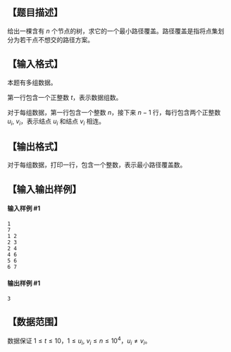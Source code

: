 ## 【题目描述】

给出一棵含有 $n$ 个节点的树，求它的一个最小路径覆盖。路径覆盖是指将点集划分为若干点不想交的路径方案。

## 【输入格式】

本题有多组数据。

第一行包含一个正整数 $t$，表示数据组数。

对于每组数据，第一行包含一个整数 $n$，接下来 $n-1$ 行，每行包含两个正整数 $u_i,\ v_i$，表示结点 $u_i$ 和结点 $v_i$ 相连。

## 【输出格式】

对于每组数据，打印一行，包含一个整数，表示最小路径覆盖数。

## 【输入输出样例】

#### 输入样例 #1

```
1
7
1 2
2 3
2 4
4 6
5 6
6 7
```

#### 输出样例 #1

```
3
```

## 【数据范围】

数据保证 $1\leq t\leq 10$，$1\leq u_i,\ v_i\leq n\leq 10^4$，$u_i\not=v_i$。
